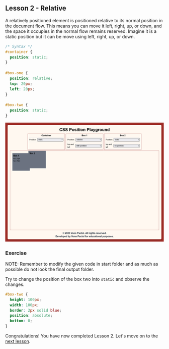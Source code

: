 ## Lesson 2 - Relative

A relatively positioned element is positioned relative to its normal position in the document flow. This means you can move it left, right, up, or down, and the space it occupies in the normal flow remains reserved. Imagine it is a static position but it can be move using left, right, up, or down.

```css
/* Syntax */
#container {
  position: static;
}

#box-one {
  position: relative;
  top: 20px;
  left: 20px;
}

#box-two {
  position: static;
}
```

![Relative Sample Output](../images/relative.png)

### Exercise

NOTE: Remember to modify the given code in start folder and as much as possible do not look the final output folder.

Try to change the position of the box two into `static` and observe the changes.

```css
#box-two {
  height: 100px;
  width: 100px;
  border: 2px solid blue;
  position: absolute;
  bottom: 0;
}
```

Congratulations! You have now completed Lesson 2. Let's move on to the [next lesson](https://github.com/sharproyalz/css-position/blob/main/3_Lesson/README.md#lesson-3---absolute).
